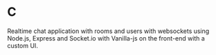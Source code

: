 # C
Realtime chat application with rooms and users with websockets using Node.js, Express and Socket.io with Vanilla-js on the front-end with a custom UI.
